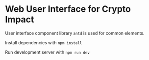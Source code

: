 # Web User Interface for Crypto Impact

User interface component library `antd` is used for common elements.

Install dependencies with `npm install`

Run development server with `npm run dev`